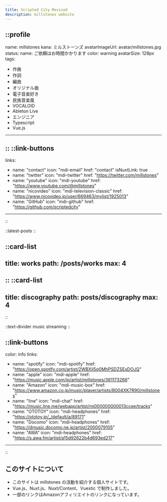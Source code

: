 ```yaml
---
title: Scripted City Revised
description: millstones website
---
```


::profile
---
name: millstones
kana: ミルストーンズ
avatarImageUrl: avatar/millstones.jpg
status:
  name: ご依頼はお時間かかります
  color: warning
avatarSize: 128px
tags:
  - 作曲
  - 作詞
  - 編曲
  - オリジナル曲
  - 電子音楽好き
  - 民族音楽風
  - VOCALOID
  - Ableton Live
  - エンジニア
  - Typescript
  - Vue.js
---
::
::link-buttons
---
links:
  - name: "contact"
    icon: "mdi-email"
    href: "contact"
    isNuxtLink: true
  - name: "twitter"
    icon: "mdi-twitter"
    href: "https://twitter.com/millstones"
  - name: "youtube"
    icon: "mdi-youtube"
    href: "https://www.youtube.com/@millstones"
  - name: "nicovideo"
    icon: "mdi-television-classic"
    href: "https://www.nicovideo.jp/user/669463/mylist/1925013"
  - name: "GitHub"
    icon: "mdi-github"
    href: "https://github.com/scriptedcity"
---
::

::latest-posts
::

::card-list
---
title: works
path: /posts/works
max: 4
---
::
::card-list
---
title: discography
path: posts/discography
max: 4
---
::

::text-divider
music streaming
::

::link-buttons
---
color: info
links:
  - name: "spotify"
    icon: "mdi-spotify"
    href: "https://open.spotify.com/artist/2WBXjI5q0MhPSDZSEsDOJQ"
  - name: "apple"
    icon: "mdi-apple"
    href: "https://music.apple.com/jp/artist/millstones/361173266"
  - name: "Amazon"
    icon: "mdi-music-box"
    href: "https://www.amazon.co.jp/music/player/artists/B004XK7R90/millstones"
  - name: "line"
    icon: "mdi-chat"
    href: "https://music.line.me/webapp/artist/mi000000000013ccee/tracks"
  - name: "OTOTOY"
    icon: "mdi-headphones"
    href: "https://ototoy.jp/_/default/a/89171"
  - name: "Docomo"
    icon: "mdi-headphones"
    href: "https://dmusic.docomo.ne.jp/artist/2000079105"
  - name: "AWA"
    icon: "mdi-headphones"
    href: "https://s.awa.fm/artist/a15d92622b4d693ed217"
---
::

## このサイトについて

- このサイトは millstones の活動を紹介する個人サイトです。
- Vue.js、Nuxt.js、Nuxt/Content、Vuestic で制作しました。
- 一部のリンクはAmazonアフィリエイトのリンクになっています。
